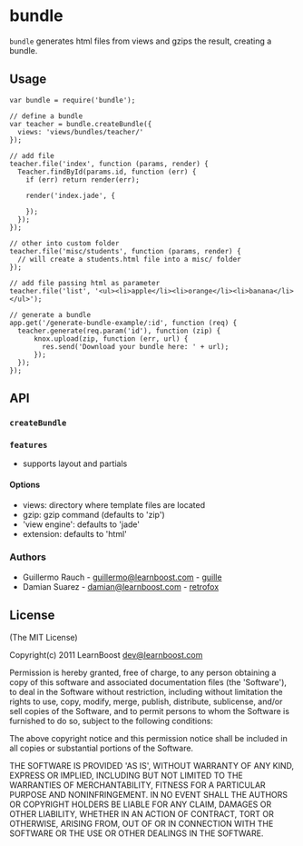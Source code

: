 
# bundle

  `bundle` generates html files from views and gzips the result, creating a
  bundle.

## Usage

    var bundle = require('bundle');

    // define a bundle
    var teacher = bundle.createBundle({
      views: 'views/bundles/teacher/'
    });

    // add file
    teacher.file('index', function (params, render) {
      Teacher.findById(params.id, function (err) {
        if (err) return render(err);

        render('index.jade', {
          
        });
      });
    });

    // other into custom folder
    teacher.file('misc/students', function (params, render) {
      // will create a students.html file into a misc/ folder
    });

    // add file passing html as parameter
    teacher.file('list', '<ul><li>apple</li><li>orange</li><li>banana</li></ul>');

    // generate a bundle
    app.get('/generate-bundle-example/:id', function (req) {
      teacher.generate(req.param('id'), function (zip) {
          knox.upload(zip, function (err, url) {
            res.send('Download your bundle here: ' + url);
          });
      });
    });

## API

### `createBundle`

### `features`

- supports layout and partials


#### Options

- views: directory where template files are located
- gzip: gzip command (defaults to 'zip')
- 'view engine': defaults to 'jade'
- extension: defaults to 'html'


### Authors
  - Guillermo Rauch - guillermo@learnboost.com - [guille](http://github.com/guille)
  - Damian Suarez - damian@learnboost.com - [retrofox](http://github.com/retrofox)

## License 

(The MIT License)

Copyright(c) 2011 LearnBoost <dev@learnboost.com>

Permission is hereby granted, free of charge, to any person obtaining
a copy of this software and associated documentation files (the
'Software'), to deal in the Software without restriction, including
without limitation the rights to use, copy, modify, merge, publish,
distribute, sublicense, and/or sell copies of the Software, and to
permit persons to whom the Software is furnished to do so, subject to
the following conditions:

The above copyright notice and this permission notice shall be
included in all copies or substantial portions of the Software.

THE SOFTWARE IS PROVIDED 'AS IS', WITHOUT WARRANTY OF ANY KIND,
EXPRESS OR IMPLIED, INCLUDING BUT NOT LIMITED TO THE WARRANTIES OF
MERCHANTABILITY, FITNESS FOR A PARTICULAR PURPOSE AND NONINFRINGEMENT.
IN NO EVENT SHALL THE AUTHORS OR COPYRIGHT HOLDERS BE LIABLE FOR ANY
CLAIM, DAMAGES OR OTHER LIABILITY, WHETHER IN AN ACTION OF CONTRACT,
TORT OR OTHERWISE, ARISING FROM, OUT OF OR IN CONNECTION WITH THE
SOFTWARE OR THE USE OR OTHER DEALINGS IN THE SOFTWARE.
